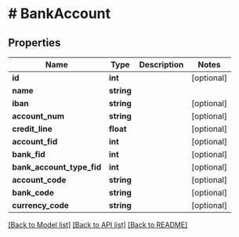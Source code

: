 # # BankAccount

## Properties

Name | Type | Description | Notes
------------ | ------------- | ------------- | -------------
**id** | **int** |  | [optional]
**name** | **string** |  |
**iban** | **string** |  | [optional]
**account_num** | **string** |  | [optional]
**credit_line** | **float** |  | [optional]
**account_fid** | **int** |  | [optional]
**bank_fid** | **int** |  | [optional]
**bank_account_type_fid** | **int** |  | [optional]
**account_code** | **string** |  | [optional]
**bank_code** | **string** |  | [optional]
**currency_code** | **string** |  | [optional]

[[Back to Model list]](../../README.md#models) [[Back to API list]](../../README.md#endpoints) [[Back to README]](../../README.md)
